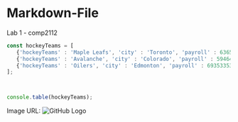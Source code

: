 # Markdown-File
Lab 1 - comp2112

```js
const hockeyTeams = [
   {'hockeyTeams' : 'Maple Leafs', 'city' : 'Toronto', 'payroll' : 63659167 },
   {'hockeyTeams' : 'Avalanche', 'city' : 'Colorado', 'payroll' : 59464121 },
   {'hockeyTeams' : 'Oilers', 'city' : 'Edmonton', 'payroll' : 69353353 }   
];



console.table(hockeyTeams);
```



Image URL:
![GitHub Logo](http://www.gilemerson.ca/school/comp2112/lab1/lab1-comp2112.png)


